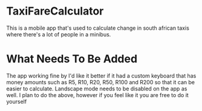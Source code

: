 # TaxiFareCalculator
This is a mobile app that's used to calculate change in south african taxis where there's a lot of people in a minibus.

# What Needs To Be Added
The app working fine by I'd like it better if it had a custom keyboard that has money amounts such as R5, R10, R20, R50, R100 and R200 
so that it can be easier to calculate. 
Landscape mode needs to be disabled on the app as well. I plan to do the above, however if you feel like it you are free to do it yourself
